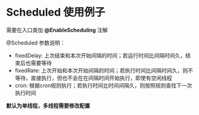 # Scheduled 使用例子
需要在入口类加 **@EnableScheduling** 注解

@Scheduled 参数说明：
- fixedDelay:
  上次结束和本次开始间隔的时间；若运行时间比间隔时间久，结束后也需要等待
- fixedRate: 
  上次开始和本次开始间隔的时间；若执行时间比间隔时间久，则不等待，直接执行，但也不会在在间隔时间开始执行，即使有空闲线程
- cron:
  根据cron规则执行；若执行时间比时间间隔久，则按照规则查找下一次执行时间


**默认为单线程，多线程需要修改配置**